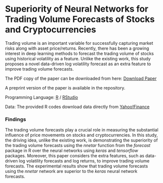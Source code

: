 # Superiority of Neural Networks for Trading Volume Forecasts of Stocks and Cryptocurrencies

Trading volume is an important variable for successfully capturing market risks along with asset price/returns. Recently, there has been a growing interest in deep learning methods to forecast the trading volume of stocks using historical volatility as a feature. Unlike the existing work, this study proposes a novel data-driven log volatility forecast as an extra feature to improve trading volume forecasts.

The PDF copy of the paper can be downloaded from here: [Download Paper](https://ieeexplore.ieee.org/abstract/document/10371869) 

A preprint version of the paper is available in the repository.

Programming Language: [R](https://cran.r-project.org/bin/windows/base/) / [RStudio](https://posit.co/downloads/)

Data: The provided R codes download data directly from [Yahoo!Finance](https://ca.finance.yahoo.com/)

### Findings

The trading volume forecasts play a crucial role in measuring the substantial influence of price movements on stocks and cryptocurrencies. In this study, the driving idea, unlike the existing work, is demonstrating the superiority of the trading volume forecasts using the *nnetar* function from the *forecast* package in R over the neural networks using *keras* and *tensorflow* packages. Moreover, this paper considers the extra features, such as data-driven log volatility forecasts and log returns, to improve trading volume forecasts. The experimental results show that trading volume forecasts using the *nnetar* network are superior to the *keras* neural network forecasts.
